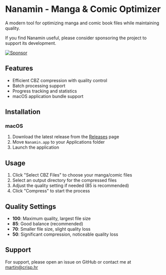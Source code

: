 # Nanamin - Manga & Comic Optimizer

A modern tool for optimizing manga and comic book files while maintaining quality.

If you find Nanamin useful, please consider sponsoring the project to support its development.

[![Sponsor](https://img.shields.io/badge/Sponsor-%E2%9D%A4-red)](https://github.com/sponsors/crisperience)

## Features

- Efficient CBZ compression with quality control
- Batch processing support
- Progress tracking and statistics
- macOS application bundle support

## Installation

### macOS

1. Download the latest release from the [Releases](https://github.com/crisperience/nanamin-cbz-optimizer/releases) page
2. Move `Nanamin.app` to your Applications folder
3. Launch the application

## Usage

1. Click "Select CBZ Files" to choose your manga/comic files
2. Select an output directory for the compressed files
3. Adjust the quality setting if needed (85 is recommended)
4. Click "Compress" to start the process

## Quality Settings

- **100**: Maximum quality, largest file size
- **85**: Good balance (recommended)
- **70**: Smaller file size, slight quality loss
- **50**: Significant compression, noticeable quality loss

## Support

For support, please open an issue on GitHub or contact me at [martin@crisp.hr](mailto:martin@crisp.hr)
